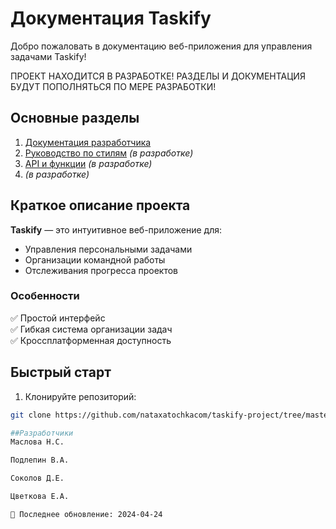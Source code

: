 # Документация Taskify

Добро пожаловать в документацию веб-приложения для управления задачами Taskify!

ПРОЕКТ НАХОДИТСЯ В РАЗРАБОТКЕ! РАЗДЕЛЫ И ДОКУМЕНТАЦИЯ БУДУТ ПОПОЛНЯТЬСЯ ПО МЕРЕ РАЗРАБОТКИ!
## Основные разделы

1. [Документация разработчика](DEVELOPER.md)
2. [Руководство по стилям](css-guide.md) *(в разработке)*
3. [API и функции](api.md) *(в разработке)*
4. *(в разработке)*

## Краткое описание проекта

**Taskify** — это интуитивное веб-приложение для:  
- Управления персональными задачами  
- Организации командной работы  
- Отслеживания прогресса проектов  

### Особенности
✅ Простой интерфейс  
✅ Гибкая система организации задач  
✅ Кроссплатформенная доступность

## Быстрый старт

1. Клонируйте репозиторий:
```bash
git clone https://github.com/nataxatochkacom/taskify-project/tree/master ```

##Разработчики
Маслова Н.С.

Подлепин В.А.

Соколов Д.Е.

Цветкова Е.А.

📅 Последнее обновление: 2024-04-24
